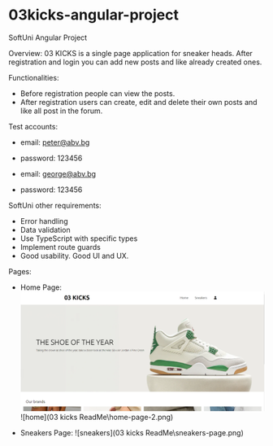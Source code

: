 # 03kicks-angular-project
 SoftUni Angular Project

Overview:
03 KICKS is a single page application for sneaker heads. After registration and login you can add new posts and like already created ones. 

Functionalities:
   - Before registration people can view the posts.
   - After registration users can create, edit and delete their own posts and like all post in the forum.

Test accounts:
   - email: peter@abv.bg
   - password: 123456

   - email: george@abv.bg
   - password: 123456

SoftUni other requirements:
   - Error handling 
   - Data validation
   - Use TypeScript with specific types
   - Implement route guards
   - Good usability. Good UI and UX.
  
Pages:
   - Home Page: 
    ![home](./03%20kicks%20ReadMe/home-page-1.png)
    ![home](03 kicks ReadMe\home-page-2.png)

   - Sneakers Page: 
    ![sneakers](03 kicks ReadMe\sneakers-page.png)

